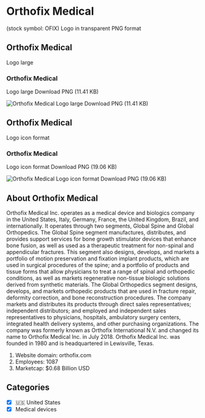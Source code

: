 # Orthofix Medical
 (stock symbol: OFIX) Logo in transparent PNG format

## Orthofix Medical
 Logo large

### Orthofix Medical
 Logo large Download PNG (11.41 KB)

![Orthofix Medical
 Logo large Download PNG (11.41 KB)](/img/orig/OFIX_BIG-d8707088.png)

## Orthofix Medical
 Logo icon format

### Orthofix Medical
 Logo icon format Download PNG (19.06 KB)

![Orthofix Medical
 Logo icon format Download PNG (19.06 KB)](/img/orig/OFIX-c56c9c90.png)

## About Orthofix Medical


Orthofix Medical Inc. operates as a medical device and biologics company in the United States, Italy, Germany, France, the United Kingdom, Brazil, and internationally. It operates through two segments, Global Spine and Global Orthopedics. The Global Spine segment manufactures, distributes, and provides support services for bone growth stimulator devices that enhance bone fusion, as well as used as a therapeutic treatment for non-spinal and appendicular fractures. This segment also designs, develops, and markets a portfolio of motion preservation and fixation implant products, which are used in surgical procedures of the spine; and a portfolio of products and tissue forms that allow physicians to treat a range of spinal and orthopedic conditions, as well as markets regenerative non-tissue biologic solutions derived from synthetic materials. The Global Orthopedics segment designs, develops, and markets orthopedic products that are used in fracture repair, deformity correction, and bone reconstruction procedures. The company markets and distributes its products through direct sales representatives; independent distributors; and employed and independent sales representatives to physicians, hospitals, ambulatory surgery centers, integrated health delivery systems, and other purchasing organizations. The company was formerly known as Orthofix International N.V. and changed its name to Orthofix Medical Inc. in July 2018. Orthofix Medical Inc. was founded in 1980 and is headquartered in Lewisville, Texas.

1. Website domain: orthofix.com
2. Employees: 1087
3. Marketcap: $0.68 Billion USD


## Categories
- [x] 🇺🇸 United States
- [x] Medical devices
